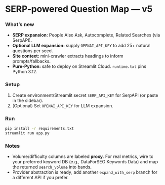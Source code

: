 # SERP‑powered Question Map — v5

### What’s new
- **SERP expansion:** People Also Ask, Autocomplete, Related Searches (via SerpAPI).
- **Optional LLM expansion:** supply `OPENAI_API_KEY` to add 25+ natural questions per seed.
- **Site context:** mini-crawler extracts headings to inform prompts/fallbacks.
- **Pure‑Python:** safe to deploy on Streamlit Cloud. `runtime.txt` pins Python 3.12.

### Setup
1. Create environment/Streamlit secret `SERP_API_KEY` for SerpAPI (or paste in the sidebar).
2. (Optional) Set `OPENAI_API_KEY` for LLM expansion.

### Run
```bash
pip install -r requirements.txt
streamlit run app.py
```

### Notes
- Volume/difficulty columns are labeled **proxy**. For real metrics, wire to your preferred keyword DB (e.g., DataForSEO Keywords Data) and map the returned `search_volume` into bands.
- Provider abstraction is ready; add another `expand_with_serp` branch for a different API if you prefer.
